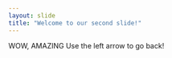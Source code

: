 ```yaml
---
layout: slide
title: "Welcome to our second slide!"
---
```

WOW, AMAZING
Use the left arrow to go back!
